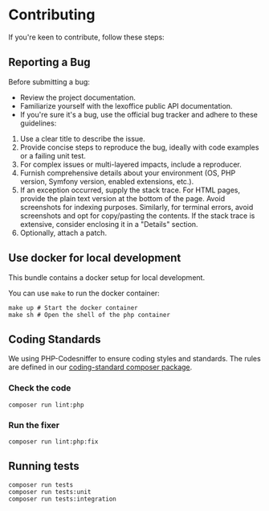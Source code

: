 # Contributing

If you're keen to contribute, follow these steps:

## Reporting a Bug

Before submitting a bug:

- Review the project documentation.
- Familiarize yourself with the lexoffice public API documentation.
- If you're sure it's a bug, use the official bug tracker and adhere to these guidelines:

1. Use a clear title to describe the issue.
2. Provide concise steps to reproduce the bug, ideally with code examples or a failing unit test.
3. For complex issues or multi-layered impacts, include a reproducer.
4. Furnish comprehensive details about your environment (OS, PHP version, Symfony version, enabled extensions, etc.).
5. If an exception occurred, supply the stack trace. For HTML pages, provide the plain text version at the bottom of the page. Avoid screenshots for indexing purposes. Similarly, for terminal errors, avoid screenshots and opt for copy/pasting the contents. If the stack trace is extensive, consider enclosing it in a "Details" section.
6. Optionally, attach a patch.

## Use docker for local development

This bundle contains a docker setup for local development.

You can use `make` to run the docker container:

```shell
make up # Start the docker container
make sh # Open the shell of the php container
```

## Coding Standards

We using PHP-Codesniffer to ensure coding styles and standards. The rules are defined in our [coding-standard composer package](https://git.var-lab.com/var-lab.com/coding-standard-php).

### Check the code

```
composer run lint:php
```

### Run the fixer

```
composer run lint:php:fix
```

## Running tests

```
composer run tests
composer run tests:unit
composer run tests:integration
```
